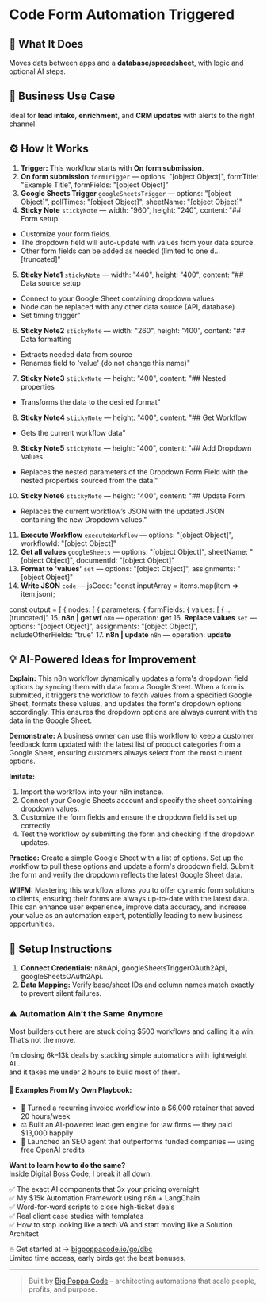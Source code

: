 # Code Form Automation Triggered
  ## 🚀 What It Does
  Moves data between apps and a **database/spreadsheet**, with logic and optional AI steps.
  
  ## 💼 Business Use Case
  Ideal for **lead intake**, **enrichment**, and **CRM updates** with alerts to the right channel.
  
  ## ⚙️ How It Works
  1. **Trigger:** This workflow starts with **On form submission**.
  2. **On form submission** `formTrigger` — options: "[object Object]", formTitle: "Example Title", formFields: "[object Object]"
3. **Google Sheets Trigger** `googleSheetsTrigger` — options: "[object Object]", pollTimes: "[object Object]", sheetName: "[object Object]"
4. **Sticky Note** `stickyNote` — width: "960", height: "240", content: "## Form setup

- Customize your form fields. 
- The dropdown field will auto-update with values from your data source. 
- Other form fields can be added as needed (limited to one d…[truncated]"
5. **Sticky Note1** `stickyNote` — width: "440", height: "400", content: "## Data source setup

- Connect to your Google Sheet containing dropdown values
- Node can be replaced with any other data source (API, database)
- Set timing trigger"
6. **Sticky Note2** `stickyNote` — width: "260", height: "400", content: "## Data formatting

- Extracts needed data from source
- Renames field to 'value' (do not change this name)"
7. **Sticky Note3** `stickyNote` — height: "400", content: "## Nested properties

- Transforms the data to the desired format"
8. **Sticky Note4** `stickyNote` — height: "400", content: "## Get Workflow 

- Gets the current workflow data"
9. **Sticky Note5** `stickyNote` — height: "400", content: "## Add Dropdown Values 
- Replaces the nested parameters of the Dropdown Form Field with the nested properties sourced from the data."
10. **Sticky Note6** `stickyNote` — height: "400", content: "## Update Form 

- Replaces the current workflow’s JSON with the updated JSON containing the new Dropdown values."
11. **Execute Workflow** `executeWorkflow` — options: "[object Object]", workflowId: "[object Object]"
12. **Get all values** `googleSheets` — options: "[object Object]", sheetName: "[object Object]", documentId: "[object Object]"
13. **Format to 'values'** `set` — options: "[object Object]", assignments: "[object Object]"
14. **Write JSON** `code` — jsCode: "const inputArray = items.map(item => item.json);

const output = [
  {
    nodes: [
      {
        parameters: {
          formFields: {
            values: [
              {
    …[truncated]"
15. **n8n | get wf** `n8n` — operation: **get**
16. **Replace values** `set` — options: "[object Object]", assignments: "[object Object]", includeOtherFields: "true"
17. **n8n | update** `n8n` — operation: **update**
  
  ## 💡 AI-Powered Ideas for Improvement
  **Explain:**
This n8n workflow dynamically updates a form's dropdown field options by syncing them with data from a Google Sheet. When a form is submitted, it triggers the workflow to fetch values from a specified Google Sheet, formats these values, and updates the form's dropdown options accordingly. This ensures the dropdown options are always current with the data in the Google Sheet.

**Demonstrate:**
A business owner can use this workflow to keep a customer feedback form updated with the latest list of product categories from a Google Sheet, ensuring customers always select from the most current options.

**Imitate:**
1. Import the workflow into your n8n instance.
2. Connect your Google Sheets account and specify the sheet containing dropdown values.
3. Customize the form fields and ensure the dropdown field is set up correctly.
4. Test the workflow by submitting the form and checking if the dropdown updates.

**Practice:**
Create a simple Google Sheet with a list of options. Set up the workflow to pull these options and update a form's dropdown field. Submit the form and verify the dropdown reflects the latest Google Sheet data.

**WIIFM:**
Mastering this workflow allows you to offer dynamic form solutions to clients, ensuring their forms are always up-to-date with the latest data. This can enhance user experience, improve data accuracy, and increase your value as an automation expert, potentially leading to new business opportunities.
  
  ## 🔧 Setup Instructions
  1. **Connect Credentials:** n8nApi, googleSheetsTriggerOAuth2Api, googleSheetsOAuth2Api.
2. **Data Mapping:** Verify base/sheet IDs and column names match exactly to prevent silent failures.
  
### ⚠️ Automation Ain’t the Same Anymore

Most builders out here are stuck doing $500 workflows and calling it a win.  
That’s not the move.  

I'm closing $6k–$13k deals by stacking simple automations with lightweight AI...  
and it takes me under 2 hours to build most of them.

#### 🧠 Examples From My Own Playbook:
- 🔁 Turned a recurring invoice workflow into a $6,000 retainer that saved 20 hours/week  
- ⚖️ Built an AI-powered lead gen engine for law firms — they paid $13,000 happily  
- 🚀 Launched an SEO agent that outperforms funded companies — using free OpenAI credits  

**Want to learn how to do the same?**  
Inside [Digital Boss Code](https://bigpoppacode.io/go/dbc), I break it all down:

✅ The exact AI components that 3x your pricing overnight  
✅ My $15k Automation Framework using n8n + LangChain  
✅ Word-for-word scripts to close high-ticket deals  
✅ Real client case studies with templates  
✅ How to stop looking like a tech VA and start moving like a Solution Architect  

🔥 Get started at → [bigpoppacode.io/go/dbc](https://bigpoppacode.io/go/dbc)  
Limited time access, early birds get the best bonuses.

---
> Built by [Big Poppa Code](https://bigpoppacode.io) – architecting automations that scale people, profits, and purpose.
  